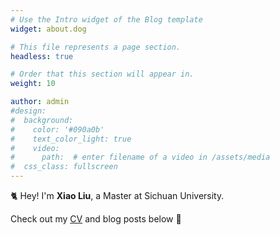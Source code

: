 ```yaml
---
# Use the Intro widget of the Blog template
widget: about.dog

# This file represents a page section.
headless: true

# Order that this section will appear in.
weight: 10

author: admin
#design:
#  background:
#    color: '#090a0b'
#    text_color_light: true
#    video:
#      path:  # enter filename of a video in /assets/media
#  css_class: fullscreen
---
```


🐈 Hey! I'm **Xiao Liu**, a Master at Sichuan University.

Check out my [CV](/about/) and blog posts below 🌈
